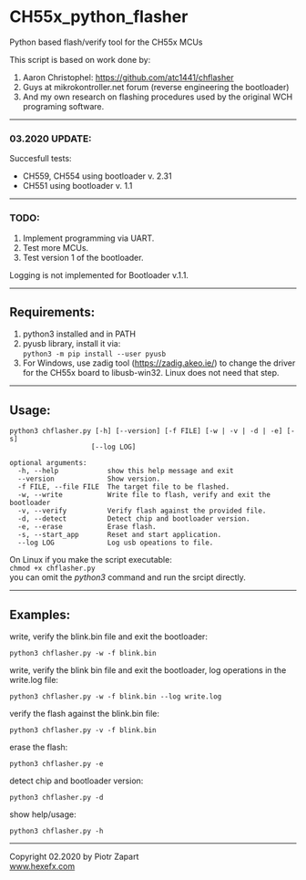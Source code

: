 # CH55x_python_flasher
Python based flash/verify tool for the CH55x MCUs

This script is based on work done by:
1. Aaron Christophel: https://github.com/atc1441/chflasher  
2. Guys at mikrokontroller.net forum (reverse engineering the bootloader)  
3. And my own research on flashing procedures used by the original WCH programing software. 
___
### 03.2020 UPDATE:  
Succesfull tests:
- CH559, CH554 using bootloader v. 2.31
- CH551 using bootloader v. 1.1

___
### TODO:
1. Implement programming via UART.
2. Test more MCUs.   
3. Test version 1 of the bootloader.  
    
Logging is not implemented for Bootloader v.1.1.  

___
## Requirements:  
1. python3 installed and in PATH
2. pyusb library, install it via:  
   ```python3 -m pip install --user pyusb ```
3. For Windows, use zadig tool (https://zadig.akeo.ie/) to change the driver for the CH55x board to libusb-win32. Linux does not need that step.  

___
## Usage:

```
python3 chflasher.py [-h] [--version] [-f FILE] [-w | -v | -d | -e] [-s]
                    [--log LOG]

optional arguments:
  -h, --help            show this help message and exit
  --version             Show version.
  -f FILE, --file FILE  The target file to be flashed.
  -w, --write           Write file to flash, verify and exit the bootloader
  -v, --verify          Verify flash against the provided file.
  -d, --detect          Detect chip and bootloader version.
  -e, --erase           Erase flash.
  -s, --start_app       Reset and start application.
  --log LOG             Log usb opeations to file.
```
On Linux if you make the script executable:  
```chmod +x chflasher.py```  
you can omit the _python3_ command and run the srcipt directly.  


___
## Examples:

write, verify the blink.bin file and exit the bootloader:  

```python3 chflasher.py -w -f blink.bin```  

write, verify the blink bin file and exit the bootloader, log operations in the write.log file:

```python3 chflasher.py -w -f blink.bin --log write.log```  

verify the flash against the blink.bin file:  

```python3 chflasher.py -v -f blink.bin```   

erase the flash:  

```python3 chflasher.py -e```  

detect chip and bootloader version:  

```python3 chflasher.py -d```  

show help/usage:  

```python3 chflasher.py -h```  

___

Copyright 02.2020 by Piotr Zapart  
www.hexefx.com
